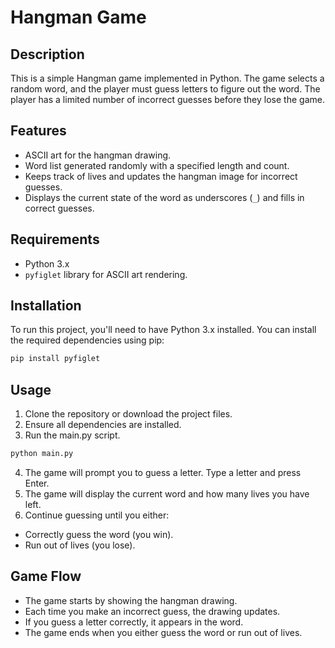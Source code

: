 # Hangman Game

## Description

This is a simple Hangman game implemented in Python. The game selects a random word, and the player must guess letters to figure out the word. The player has a limited number of incorrect guesses before they lose the game.

## Features

- ASCII art for the hangman drawing.
- Word list generated randomly with a specified length and count.
- Keeps track of lives and updates the hangman image for incorrect guesses.
- Displays the current state of the word as underscores (`_`) and fills in correct guesses.

## Requirements

- Python 3.x
- `pyfiglet` library for ASCII art rendering.

## Installation

To run this project, you'll need to have Python 3.x installed. You can install the required dependencies using pip:

```bash
pip install pyfiglet
```
## Usage
1. Clone the repository or download the project files.
2. Ensure all dependencies are installed.
3. Run the main.py script.
  ```bash
  python main.py
```
4. The game will prompt you to guess a letter. Type a letter and press Enter.
5. The game will display the current word and how many lives you have left.
6. Continue guessing until you either:
- Correctly guess the word (you win).
- Run out of lives (you lose).

## Game Flow
- The game starts by showing the hangman drawing.
- Each time you make an incorrect guess, the drawing updates.
- If you guess a letter correctly, it appears in the word.
- The game ends when you either guess the word or run out of lives.
